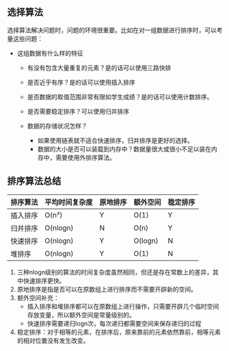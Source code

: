 ## 选择算法
选择算法解决问题时，问题的环境很重要。比如在对一组数据进行排序时，可以考量这些问题：
* 这组数据有什么样的特征
    * 有没有包含大量重复的元素？是的话可以使用三路快排

    * 是否近乎有序？是的话可以使用插入排序
    * 是否数据的取值范围非常有限如学生成绩？是的话可以使用计数排序。
    * 是否需要稳定排序？可以使用归并排序
    * 数据的存储状况怎样？
        * 如果使用链表就不适合快速排序，归并排序是更好的选择。
        * 数据的大小是否可以装载到内存中？数据量很大或很小不足以装在内存中，需要使用外排序算法。

## 排序算法总结
排序算法|平均时间复杂度|原地排序|额外空间 |稳定排序
:---   |:---       |:---      |:---    |:---
插入排序|O(n²)      |Y         |O(1)    |Y
归并排序|O(nlogn)   |N         |O(n)    |Y
快速排序|O(nlogn)   |Y         |O(logn) |N
堆排序|O(nlogn)     |Y         |O(1)    |N
1. 三种nlogn级别的算法的时间复杂度虽然相同，但还是存在常数上的差异，其中快速排序更快。
2. 原地排序是指是否可以在原数组上进行排序而不需要开辟新的空间。
3. 额外空间补充：
    * 插入排序和堆排序都可以在原数组上进行操作，只需要开辟几个临时空间存放变量，所以额外空间是常量级别的。
    * 快速排序需要递归logn次，每次递归都需要空间来保存递归的过程
4. 稳定排序：对于相等的元素，在排序后，原来靠前的元素依然靠前，相等元素的相对位置没有发生改变。